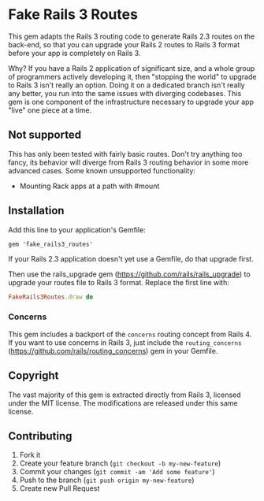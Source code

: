 # Fake Rails 3 Routes

This gem adapts the Rails 3 routing code to generate Rails 2.3 routes on
the back-end, so that you can upgrade your Rails 2 routes to Rails 3
format before your app is completely on Rails 3.

Why? If you have a Rails 2 application of significant size, and a whole
group of programmers actively developing it, then "stopping the world"
to upgrade to Rails 3 isn't really an option. Doing it on a dedicated
branch isn't really any better, you run into the same issues with
diverging codebases. This gem is one component of the infrastructure
necessary to upgrade your app "live" one piece at a time.

## Not supported

This has only been tested with fairly basic routes. Don't try anything
too fancy, its behavior will diverge from Rails 3 routing behavior in
some more advanced cases. Some known unsupported functionality:

* Mounting Rack apps at a path with #mount

## Installation

Add this line to your application's Gemfile:

    gem 'fake_rails3_routes'

If your Rails 2.3 application doesn't yet use a Gemfile, do that upgrade
first.

Then use the rails_upgrade gem (https://github.com/rails/rails_upgrade)
to upgrade your routes file to Rails 3 format. Replace the first line
with:

```ruby
FakeRails3Routes.draw do
```

### Concerns

This gem includes a backport of the `concerns` routing concept from
Rails 4. If you want to use concerns in Rails 3, just include the
`routing_concerns` (https://github.com/rails/routing_concerns) gem in your Gemfile.

## Copyright

The vast majority of this gem is extracted directly from Rails 3,
licensed under the MIT license. The modifications are released under
this same license.

## Contributing

1. Fork it
2. Create your feature branch (`git checkout -b my-new-feature`)
3. Commit your changes (`git commit -am 'Add some feature'`)
4. Push to the branch (`git push origin my-new-feature`)
5. Create new Pull Request
